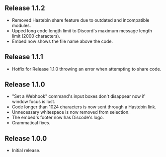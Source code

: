 ## Release 1.1.2

- Removed Hastebin share feature due to outdated and incompatible modules.
- Upped long code length limit to Discord's maximum message length limit (2000 characters).
- Embed now shows the file name above the code.

## Release 1.1.1

- Hotfix for Release 1.1.0 throwing an error when attempting to share code.

## Release 1.1.0

- "Set a Webhook" command's input boxes don't disappear now if window focus is lost.
- Code longer than 1024 characters is now sent through a Hastebin link.
- Unnecessary whitespace is now removed from selection.
- The embed's footer now has Discode's logo.
- Grammatical fixes.

## Release 1.0.0

- Initial release.
